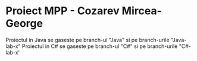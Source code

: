 # Proiect MPP - Cozarev Mircea-George

Proiectul in Java se gaseste pe branch-ul "Java" si pe branch-urile "Java-lab-x"
Proiectul in C# se gaseste pe branch-ul "C#" si pe branch-urile "C#-lab-x'
